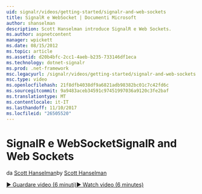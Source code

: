 ```yaml
---
uid: signalr/videos/getting-started/signalr-and-web-sockets
title: SignalR e WebSocket | Documenti Microsoft
author: shanselman
description: Scott Hanselman introduce SignalR e Web Sockets.
ms.author: aspnetcontent
manager: wpickett
ms.date: 08/15/2012
ms.topic: article
ms.assetid: d20b4bfc-2cc1-4aeb-b235-733146df1eca
ms.technology: dotnet-signalr
ms.prod: .net-framework
msc.legacyurl: /signalr/videos/getting-started/signalr-and-web-sockets
msc.type: video
ms.openlocfilehash: 21f8dfb4038df9a6821adb98382bc01c7c42fd6c
ms.sourcegitcommit: 9a9483aceb34591c97451997036a9120c3fe2baf
ms.translationtype: MT
ms.contentlocale: it-IT
ms.lasthandoff: 11/10/2017
ms.locfileid: "26505520"
---
```

<a name="signalr-and-web-sockets"></a><span data-ttu-id="3e9a7-103">SignalR e WebSocket</span><span class="sxs-lookup"><span data-stu-id="3e9a7-103">SignalR and Web Sockets</span></span>
====================
<span data-ttu-id="3e9a7-104">da [Scott Hanselman](https://github.com/shanselman)</span><span class="sxs-lookup"><span data-stu-id="3e9a7-104">by [Scott Hanselman](https://github.com/shanselman)</span></span>

[<span data-ttu-id="3e9a7-105">&#9654; Guardare video (6 minuti)</span><span class="sxs-lookup"><span data-stu-id="3e9a7-105">&#9654; Watch video (6 minutes)</span></span>](https://channel9.msdn.com/Blogs/ASP-NET-Site-Videos/signalr-and-web-sockets)
